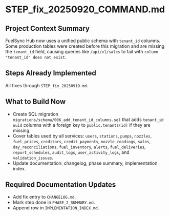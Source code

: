 # STEP_fix_20250920_COMMAND.md

## Project Context Summary
FuelSync Hub now uses a unified public schema with `tenant_id` columns. Some
production tables were created before this migration and are missing the
`tenant_id` field, causing queries like `/api/v1/sales` to fail with
`column "tenant_id" does not exist`.

## Steps Already Implemented
All fixes through `STEP_fix_20250919.md`.

## What to Build Now
- Create SQL migration `migrations/schema/006_add_tenant_id_columns.sql` that
  adds `tenant_id uuid` columns with a foreign key to `public.tenants(id)` if
  they are missing.
- Cover tables used by all services: `users`, `stations`, `pumps`, `nozzles`,
  `fuel_prices`, `creditors`, `credit_payments`, `nozzle_readings`, `sales`,
  `day_reconciliations`, `fuel_inventory`, `alerts`, `fuel_deliveries`,
  `report_schedules`, `audit_logs`, `user_activity_logs`, and
  `validation_issues`.
- Update documentation: changelog, phase summary, implementation index.

## Required Documentation Updates
- Add fix entry to `CHANGELOG.md`.
- Mark step done in `PHASE_2_SUMMARY.md`.
- Append row in `IMPLEMENTATION_INDEX.md`.
